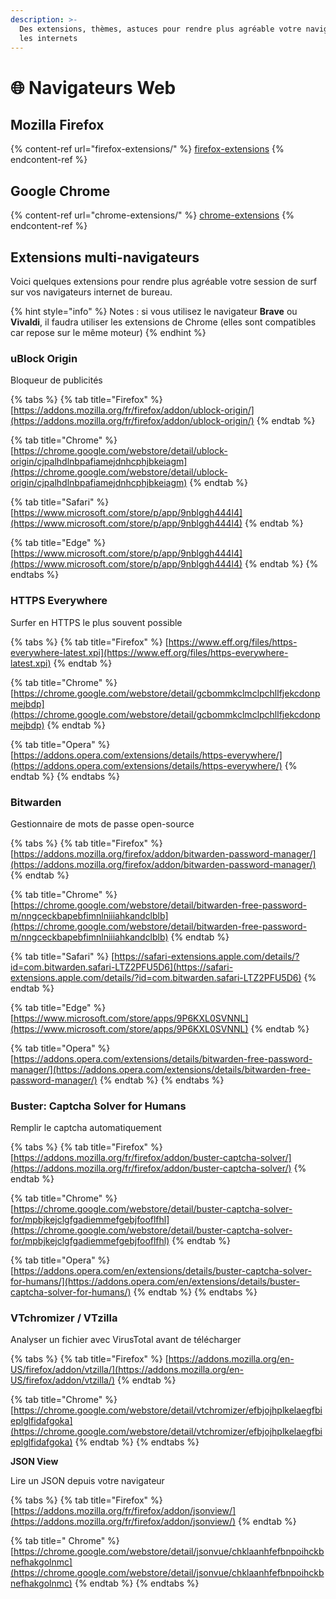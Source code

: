 ```yaml
---
description: >-
  Des extensions, thèmes, astuces pour rendre plus agréable votre navigation sur
  les internets
---
```


# 🌐 Navigateurs Web

## Mozilla Firefox

{% content-ref url="firefox-extensions/" %}
[firefox-extensions](firefox-extensions/)
{% endcontent-ref %}

## Google Chrome

{% content-ref url="chrome-extensions/" %}
[chrome-extensions](chrome-extensions/)
{% endcontent-ref %}

## Extensions multi-navigateurs

Voici quelques extensions pour rendre plus agréable votre session de surf sur vos navigateurs internet de bureau.

{% hint style="info" %}
Notes : si vous utilisez le navigateur **Brave** ou **Vivaldi**, il faudra utiliser les extensions de Chrome (elles sont compatibles car repose sur le même moteur)
{% endhint %}

### **uBlock Origin**

Bloqueur de publicités

{% tabs %}
{% tab title="Firefox" %}
[https://addons.mozilla.org/fr/firefox/addon/ublock-origin/](https://addons.mozilla.org/fr/firefox/addon/ublock-origin/)
{% endtab %}

{% tab title="Chrome" %}
[https://chrome.google.com/webstore/detail/ublock-origin/cjpalhdlnbpafiamejdnhcphjbkeiagm](https://chrome.google.com/webstore/detail/ublock-origin/cjpalhdlnbpafiamejdnhcphjbkeiagm)
{% endtab %}

{% tab title="Safari" %}
[https://www.microsoft.com/store/p/app/9nblggh444l4](https://www.microsoft.com/store/p/app/9nblggh444l4)
{% endtab %}

{% tab title="Edge" %}
[https://www.microsoft.com/store/p/app/9nblggh444l4](https://www.microsoft.com/store/p/app/9nblggh444l4)
{% endtab %}
{% endtabs %}

### **HTTPS Everywhere**

Surfer en HTTPS le plus souvent possible

{% tabs %}
{% tab title="Firefox" %}
[https://www.eff.org/files/https-everywhere-latest.xpi](https://www.eff.org/files/https-everywhere-latest.xpi)
{% endtab %}

{% tab title="Chrome" %}
[https://chrome.google.com/webstore/detail/gcbommkclmclpchllfjekcdonpmejbdp](https://chrome.google.com/webstore/detail/gcbommkclmclpchllfjekcdonpmejbdp)
{% endtab %}

{% tab title="Opera" %}
[https://addons.opera.com/extensions/details/https-everywhere/](https://addons.opera.com/extensions/details/https-everywhere/)
{% endtab %}
{% endtabs %}

### **Bitwarden**

Gestionnaire de mots de passe open-source

{% tabs %}
{% tab title="Firefox" %}
[https://addons.mozilla.org/firefox/addon/bitwarden-password-manager/](https://addons.mozilla.org/firefox/addon/bitwarden-password-manager/)
{% endtab %}

{% tab title="Chrome" %}
[https://chrome.google.com/webstore/detail/bitwarden-free-password-m/nngceckbapebfimnlniiiahkandclblb](https://chrome.google.com/webstore/detail/bitwarden-free-password-m/nngceckbapebfimnlniiiahkandclblb)
{% endtab %}

{% tab title="Safari" %}
[https://safari-extensions.apple.com/details/?id=com.bitwarden.safari-LTZ2PFU5D6](https://safari-extensions.apple.com/details/?id=com.bitwarden.safari-LTZ2PFU5D6)
{% endtab %}

{% tab title="Edge" %}
[https://www.microsoft.com/store/apps/9P6KXL0SVNNL](https://www.microsoft.com/store/apps/9P6KXL0SVNNL)
{% endtab %}

{% tab title="Opera" %}
[https://addons.opera.com/extensions/details/bitwarden-free-password-manager/](https://addons.opera.com/extensions/details/bitwarden-free-password-manager/)
{% endtab %}
{% endtabs %}

### **Buster: Captcha Solver for Humans**

Remplir le captcha automatiquement

{% tabs %}
{% tab title="Firefox" %}
[https://addons.mozilla.org/fr/firefox/addon/buster-captcha-solver/](https://addons.mozilla.org/fr/firefox/addon/buster-captcha-solver/)
{% endtab %}

{% tab title="Chrome" %}
[https://chrome.google.com/webstore/detail/buster-captcha-solver-for/mpbjkejclgfgadiemmefgebjfooflfhl](https://chrome.google.com/webstore/detail/buster-captcha-solver-for/mpbjkejclgfgadiemmefgebjfooflfhl)
{% endtab %}

{% tab title="Opera" %}
[https://addons.opera.com/en/extensions/details/buster-captcha-solver-for-humans/](https://addons.opera.com/en/extensions/details/buster-captcha-solver-for-humans/)
{% endtab %}
{% endtabs %}

### **VTchromizer / VTzilla**

Analyser un fichier avec VirusTotal avant de télécharger

{% tabs %}
{% tab title="Firefox" %}
[https://addons.mozilla.org/en-US/firefox/addon/vtzilla/](https://addons.mozilla.org/en-US/firefox/addon/vtzilla/)
{% endtab %}

{% tab title="Chrome" %}
[https://chrome.google.com/webstore/detail/vtchromizer/efbjojhplkelaegfbieplglfidafgoka](https://chrome.google.com/webstore/detail/vtchromizer/efbjojhplkelaegfbieplglfidafgoka)
{% endtab %}
{% endtabs %}

**JSON View**

Lire un JSON depuis votre navigateur

{% tabs %}
{% tab title="Firefox" %}
[https://addons.mozilla.org/fr/firefox/addon/jsonview/](https://addons.mozilla.org/fr/firefox/addon/jsonview/)
{% endtab %}

{% tab title=" Chrome" %}
[https://chrome.google.com/webstore/detail/jsonvue/chklaanhfefbnpoihckbnefhakgolnmc](https://chrome.google.com/webstore/detail/jsonvue/chklaanhfefbnpoihckbnefhakgolnmc)
{% endtab %}
{% endtabs %}



